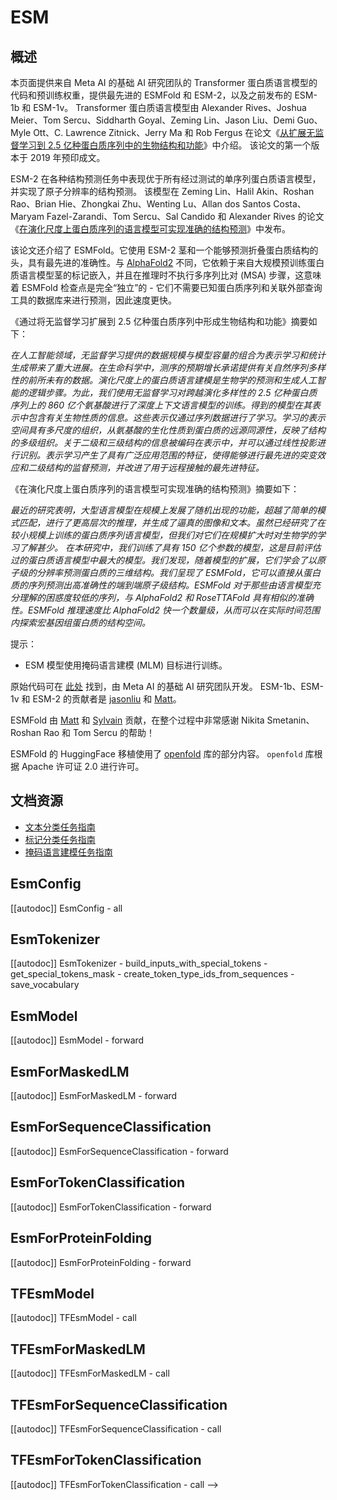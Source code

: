 <!--
版权所有 2022 HuggingFace 团队。保留所有权利。

根据 Apache 许可证，版本 2.0 进行许可 (“许可证”)；除非符合许可证的规定，否则不能使用此文件。
你可以在以下位置获取许可以及许可证的副本：

http://www.apache.org/licenses/LICENSE-2.0

除非适用的法律要求或书面同意，根据许可证分发的软件是按“原样”分发的，不带任何明示或默示的保证或条件。
请参阅许可证以了解特定语言下的权限和限制。

️ 注意，此文件是 Markdown 格式的，但包含我们的 doc-builder（类似于 MDX）的特定语法，可能在你的 Markdown 查看器中无法正确呈现。

-->

# ESM

## 概述
本页面提供来自 Meta AI 的基础 AI 研究团队的 Transformer 蛋白质语言模型的代码和预训练权重，提供最先进的 ESMFold 和 ESM-2，以及之前发布的 ESM-1b 和 ESM-1v。
Transformer 蛋白质语言模型由 Alexander Rives、Joshua Meier、Tom Sercu、Siddharth Goyal、Zeming Lin、Jason Liu、Demi Guo、Myle Ott、C. Lawrence Zitnick、Jerry Ma 和 Rob Fergus 在论文《[从扩展无监督学习到 2.5 亿种蛋白质序列中的生物结构和功能](https://www.pnas.org/content/118/15/e2016239118)》中介绍。
该论文的第一个版本于 2019 年预印成文。

ESM-2 在各种结构预测任务中表现优于所有经过测试的单序列蛋白质语言模型，并实现了原子分辨率的结构预测。
该模型在 Zeming Lin、Halil Akin、Roshan Rao、Brian Hie、Zhongkai Zhu、Wenting Lu、Allan dos Santos Costa、Maryam Fazel-Zarandi、Tom Sercu、Sal Candido 和 Alexander Rives 的论文《[在演化尺度上蛋白质序列的语言模型可实现准确的结构预测](https://doi.org/10.1101/2022.07.20.500902)》中发布。

该论文还介绍了 ESMFold。它使用 ESM-2 茎和一个能够预测折叠蛋白质结构的头，具有最先进的准确性。与 [AlphaFold2](https://www.nature.com/articles/s41586-021-03819-2) 不同，它依赖于来自大规模预训练蛋白质语言模型茎的标记嵌入，并且在推理时不执行多序列比对 (MSA) 步骤，这意味着 ESMFold 检查点是完全“独立”的 - 它们不需要已知蛋白质序列和关联外部查询工具的数据库来进行预测，因此速度更快。

《通过将无监督学习扩展到 2.5 亿种蛋白质序列中形成生物结构和功能》摘要如下：

*在人工智能领域，无监督学习提供的数据规模与模型容量的组合为表示学习和统计生成带来了重大进展。在生命科学中，测序的预期增长承诺提供有关自然序列多样性的前所未有的数据。演化尺度上的蛋白质语言建模是生物学的预测和生成人工智能的逻辑步骤。为此，我们使用无监督学习对跨越演化多样性的 2.5 亿种蛋白质序列上的 860 亿个氨基酸进行了深度上下文语言模型的训练。得到的模型在其表示中包含有关生物性质的信息。这些表示仅通过序列数据进行了学习。学习的表示空间具有多尺度的组织，从氨基酸的生化性质到蛋白质的远源同源性，反映了结构的多级组织。关于二级和三级结构的信息被编码在表示中，并可以通过线性投影进行识别。表示学习产生了具有广泛应用范围的特征，使得能够进行最先进的突变效应和二级结构的监督预测，并改进了用于远程接触的最先进特征。*

《在演化尺度上蛋白质序列的语言模型可实现准确的结构预测》摘要如下：

*最近的研究表明，大型语言模型在规模上发展了随机出现的功能，超越了简单的模式匹配，进行了更高层次的推理，并生成了逼真的图像和文本。虽然已经研究了在较小规模上训练的蛋白质序列语言模型，但我们对它们在规模扩大时对生物学的学习了解甚少。 在本研究中，我们训练了具有 150 亿个参数的模型，这是目前评估过的蛋白质语言模型中最大的模型。我们发现，随着模型的扩展，它们学会了以原子级的分辨率预测蛋白质的三维结构。我们呈现了 ESMFold，它可以直接从蛋白质的序列预测出高准确性的端到端原子级结构。ESMFold 对于那些由语言模型充分理解的困惑度较低的序列，与 AlphaFold2 和 RoseTTAFold 具有相似的准确性。ESMFold 推理速度比 AlphaFold2 快一个数量级，从而可以在实际时间范围内探索宏基因组蛋白质的结构空间。*

提示：

- ESM 模型使用掩码语言建模 (MLM) 目标进行训练。

原始代码可在 [此处](https://github.com/facebookresearch/esm) 找到，由 Meta AI 的基础 AI 研究团队开发。
ESM-1b、ESM-1v 和 ESM-2 的贡献者是 [jasonliu](https://huggingface.co/jasonliu) 和 [Matt](https://huggingface.co/Rocketknight1)。

ESMFold 由 [Matt](https://huggingface.co/Rocketknight1) 和 [Sylvain](https://huggingface.co/sgugger) 贡献，在整个过程中非常感谢 Nikita Smetanin、Roshan Rao 和 Tom Sercu 的帮助！

ESMFold 的 HuggingFace 移植使用了 [openfold](https://github.com/aqlaboratory/openfold) 库的部分内容。
`openfold` 库根据 Apache 许可证 2.0 进行许可。

## 文档资源

- [文本分类任务指南](../tasks/sequence_classification)
- [标记分类任务指南](../tasks/token_classification)
- [掩码语言建模任务指南](../tasks/masked_language_modeling)

## EsmConfig

[[autodoc]] EsmConfig
    - all

## EsmTokenizer

[[autodoc]] EsmTokenizer
    - build_inputs_with_special_tokens
    - get_special_tokens_mask
    - create_token_type_ids_from_sequences
    - save_vocabulary


## EsmModel

[[autodoc]] EsmModel
    - forward

## EsmForMaskedLM

[[autodoc]] EsmForMaskedLM
    - forward

## EsmForSequenceClassification

[[autodoc]] EsmForSequenceClassification
    - forward

## EsmForTokenClassification

[[autodoc]] EsmForTokenClassification
    - forward

## EsmForProteinFolding

[[autodoc]] EsmForProteinFolding
    - forward

## TFEsmModel

[[autodoc]] TFEsmModel
    - call

## TFEsmForMaskedLM

[[autodoc]] TFEsmForMaskedLM
    - call

## TFEsmForSequenceClassification

[[autodoc]] TFEsmForSequenceClassification
    - call

## TFEsmForTokenClassification

[[autodoc]] TFEsmForTokenClassification
    - call
-->